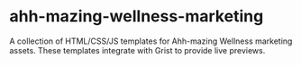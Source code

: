 # ahh-mazing-wellness-marketing
A collection of HTML/CSS/JS templates for Ahh-mazing Wellness marketing assets. These templates integrate with Grist to provide live previews.
